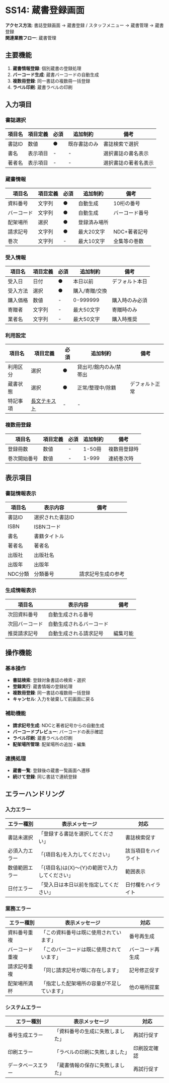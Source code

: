 # SS14: 蔵書登録画面

**アクセス方法**: 書誌登録画面 → 蔵書登録 / スタッフメニュー → 蔵書管理 → 蔵書登録  
**関連業務フロー**: 蔵書管理

## 主要機能
1. **蔵書情報登録**: 個別蔵書の登録処理
2. **バーコード生成**: 蔵書バーコードの自動生成
3. **複数冊登録**: 同一書誌の複数冊一括登録
4. **ラベル印刷**: 蔵書ラベルの印刷

## 入力項目

### 書誌選択
| 項目名 | 項目定義 | 必須 | 追加制約 | 備考 |
|--------|----------|----|---------|----- |
| 書誌ID | 数値 | ● | 既存書誌のみ | 書誌検索で選択 |
| 書名 | 表示項目 | - | - | 選択書誌の書名表示 |
| 著者名 | 表示項目 | - | - | 選択書誌の著者名表示 |

### 蔵書情報
| 項目名 | 項目定義 | 必須 | 追加制約 | 備考 |
|--------|----------|----|---------|----- |
| 資料番号 | 文字列 | ● | 自動生成 | 10桁の番号 |
| バーコード | 文字列 | ● | 自動生成 | バーコード番号 |
| 配架場所 | 選択 | ● | 登録済み場所 | |
| 請求記号 | 文字列 | ● | 最大20文字 | NDC+著者記号 |
| 巻次 | 文字列 | - | 最大10文字 | 全集等の巻数 |

### 受入情報
| 項目名 | 項目定義 | 必須 | 追加制約 | 備考 |
|--------|----------|----|---------|----- |
| 受入日 | 日付 | ● | 本日以前 | デフォルト本日 |
| 受入方法 | 選択 | ● | 購入/寄贈/交換 | |
| 購入価格 | 数値 | - | 0-999999 | 購入時のみ必須 |
| 寄贈者 | 文字列 | - | 最大50文字 | 寄贈時のみ |
| 業者名 | 文字列 | - | 最大50文字 | 購入時推奨 |

### 利用設定
| 項目名 | 項目定義 | 必須 | 追加制約 | 備考 |
|--------|----------|----|---------|----- |
| 利用区分 | 選択 | ● | 貸出可/館内のみ/禁帯出 | |
| 蔵書状態 | 選択 | ● | 正常/整理中/除籍 | デフォルト正常 |
| 特記事項 | [長文テキスト](02_基本設計/0202_項目定義一覧/項目定義一覧.md#長文テキスト) | - | - | |

### 複数冊登録
| 項目名 | 項目定義 | 必須 | 追加制約 | 備考 |
|--------|----------|----|---------|----- |
| 登録冊数 | 数値 | - | 1-50冊 | 複数冊登録時 |
| 巻次開始番号 | 数値 | - | 1-999 | 連続巻次時 |

## 表示項目

### 書誌情報表示
| 項目名 | 表示内容 | 備考 |
|--------|----------|------|
| 書誌ID | 選択された書誌ID | |
| ISBN | ISBNコード | |
| 書名 | 書籍タイトル | |
| 著者名 | 著者名 | |
| 出版社 | 出版社名 | |
| 出版年 | 出版年 | |
| NDC分類 | 分類番号 | 請求記号生成の参考 |

### 生成情報表示
| 項目名 | 表示内容 | 備考 |
|--------|----------|------|
| 次回資料番号 | 自動生成される番号 | |
| 次回バーコード | 自動生成されるバーコード | |
| 推奨請求記号 | 自動生成される請求記号 | 編集可能 |

## 操作機能

### 基本操作
- **書誌検索**: 登録対象書誌の検索・選択
- **登録実行**: 蔵書情報の登録処理
- **複数冊登録**: 同一書誌の複数冊一括登録
- **キャンセル**: 入力を破棄して前画面に戻る

### 補助機能
- **請求記号生成**: NDCと著者記号からの自動生成
- **バーコードプレビュー**: バーコードの表示確認
- **ラベル印刷**: 蔵書ラベルの印刷
- **配架場所管理**: 配架場所の追加・編集

### 連携処理
- **蔵書一覧**: 登録後の蔵書一覧画面へ遷移
- **続けて登録**: 同じ書誌で連続登録

## エラーハンドリング

### 入力エラー
| エラー種別 | 表示メッセージ | 対応 |
|-----------|---------------|-----|
| 書誌未選択 | 「登録する書誌を選択してください」 | 書誌検索促す |
| 必須入力エラー | 「{項目名}を入力してください」 | 該当項目をハイライト |
| 数値範囲エラー | 「{項目名}は{X}～{Y}の範囲で入力してください」 | 範囲表示 |
| 日付エラー | 「受入日は本日以前を指定してください」 | 日付欄をハイライト |

### 業務エラー
| エラー種別 | 表示メッセージ | 対応 |
|-----------|---------------|-----|
| 資料番号重複 | 「この資料番号は既に使用されています」 | 番号再生成 |
| バーコード重複 | 「このバーコードは既に使用されています」 | バーコード再生成 |
| 請求記号重複 | 「同じ請求記号が既に存在します」 | 記号修正促す |
| 配架場所満杯 | 「指定した配架場所の容量が不足しています」 | 他の場所提案 |

### システムエラー
| エラー種別 | 表示メッセージ | 対応 |
|-----------|---------------|-----|
| 番号生成エラー | 「資料番号の生成に失敗しました」 | 再試行促す |
| 印刷エラー | 「ラベルの印刷に失敗しました」 | 印刷設定確認 |
| データベースエラー | 「蔵書情報の保存に失敗しました」 | 再試行促す |
